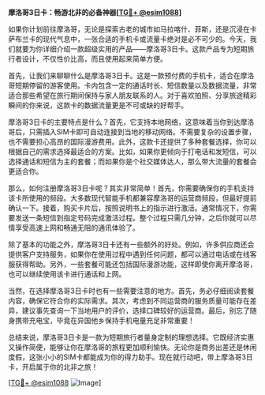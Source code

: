 **摩洛哥3日卡：畅游北非的必备神器[[TG💪+ @esim1088](https://t.me/s/esim1088)]**

如果你计划前往摩洛哥，无论是探索古老的城市如马拉喀什、菲斯，还是沉浸在卡萨布兰卡的现代气息中，一张合适的手机卡或流量卡绝对是必不可少的。今天，我们就要为你详细介绍一款超级实用的产品——摩洛哥3日卡。这款产品专为短期旅行者设计，不仅性价比高，而且使用起来简单方便。

首先，让我们来聊聊什么是摩洛哥3日卡。这是一款预付费的手机卡，适合在摩洛哥短期停留的游客使用。卡内包含一定的通话时长、短信数量以及数据流量，非常适合那些希望在旅行期间保持与家人朋友联系的人。对于喜欢拍照、分享旅途精彩瞬间的你来说，这款卡的数据流量更是不可或缺的好帮手。

摩洛哥3日卡的主要特点是什么？首先，它支持本地网络，这意味着当你到达摩洛哥后，只需插入SIM卡即可自动连接到当地的移动网络。不需要复杂的设置步骤，也不需要担心高昂的国际漫游费用。此外，这款卡还提供了多种套餐选择，你可以根据自己的需求选择最适合的方案。比如，如果你更倾向于打电话和发短信，可以选择通话和短信为主的套餐；而如果你是个社交媒体达人，那么带大流量的套餐会更适合你。

那么，如何注册摩洛哥3日卡呢？其实非常简单！首先，你需要确保你的手机支持该卡所使用的频段。大多数现代智能手机都兼容摩洛哥的运营商频段，但最好提前确认一下。接着，购买卡片后，按照说明书上的指示进行激活。通常情况下，你需要发送一条短信到指定号码完成激活过程。整个过程只需几分钟，之后你就可以尽情享受高速上网和畅通无阻的通讯体验了。

除了基本的功能之外，摩洛哥3日卡还有一些额外的好处。例如，许多供应商还会提供客户支持服务，如果你在使用过程中遇到任何问题，都可以通过电话或在线客服获得帮助。另外，一些套餐可能还包括国际漫游功能，这样即使你离开摩洛哥，也可以继续使用该卡进行通话和上网。

当然，在选择摩洛哥3日卡时也有一些需要注意的地方。首先，务必仔细阅读套餐内容，确保它符合你的实际需求。其次，考虑到不同运营商的服务质量可能存在差异，建议事先查询一下当地用户的评价，选择口碑较好的运营商。最后，别忘了随身携带充电宝，毕竟在异国他乡保持手机电量充足非常重要！

总结来说，摩洛哥3日卡是一款为短期旅行者量身定制的理想选择。它既经济实惠又操作简便，能够让你在摩洛哥的旅程更加顺利愉快。无论你是商务出差还是休闲度假，这张小小的SIM卡都能成为你的得力助手。现在就行动吧，带上摩洛哥3日卡，开启属于你的北非之旅！

[[TG💪+ @esim1088](https://t.me/s/esim1088) ![Image](https://i.postimg.cc/4NQfJmqS/Snipaste-2025-05-13-00-14-12.png)]